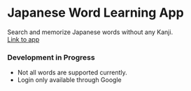 # Japanese Word Learning App

Search and memorize Japanese words without any Kanji.\
[Link to app](https://japaneselearn-three.vercel.app/)
###  Development in Progress
- Not all words are supported currently.
- Login only available through Google


